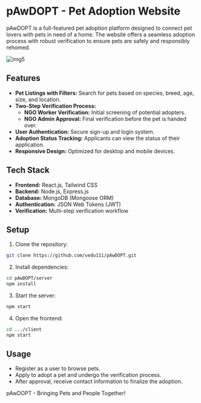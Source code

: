 # pAwDOPT - Pet Adoption Website

pAwDOPT is a full-featured pet adoption platform designed to connect pet lovers with pets in need of a home. The website offers a seamless adoption process with robust verification to ensure pets are safely and responsibly rehomed.

![img5](https://github.com/user-attachments/assets/208c538c-1ff2-4090-9f21-ddad0f50948c)

## Features
- **Pet Listings with Filters:** Search for pets based on species, breed, age, size, and location.
- **Two-Step Verification Process:**
  - **NGO Worker Verification:** Initial screening of potential adopters.
  - **NGO Admin Approval:** Final verification before the pet is handed over.
- **User Authentication:** Secure sign-up and login system.
- **Adoption Status Tracking:** Applicants can view the status of their application.
- **Responsive Design:** Optimized for desktop and mobile devices.

## Tech Stack
- **Frontend:** React.js, Tailwind CSS
- **Backend:** Node.js, Express.js
- **Database:** MongoDB (Mongoose ORM)
- **Authentication:** JSON Web Tokens (JWT)
- **Verification:** Multi-step verification workflow

## Setup
1. Clone the repository:
```bash
git clone https://github.com/vedu111/pAwDOPT.git
```
2. Install dependencies:
```bash
cd pAwDOPT/server
npm install
```
3. Start the server:
```bash
npm start
```
4. Open the frontend:
```bash
cd .../client
npm start
```

## Usage
- Register as a user to browse pets.
- Apply to adopt a pet and undergo the verification process.
- After approval, receive contact information to finalize the adoption.


pAwDOPT - Bringing Pets and People Together!

